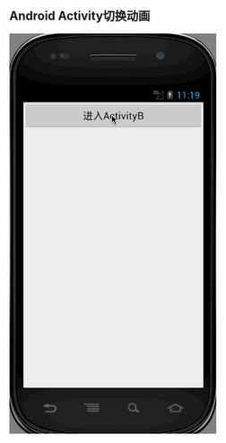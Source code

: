 ## Android Activity切换动画
![切换动画](https://github.com/JingYaoChen/android/raw/master/ActivityAnimation.gif)
